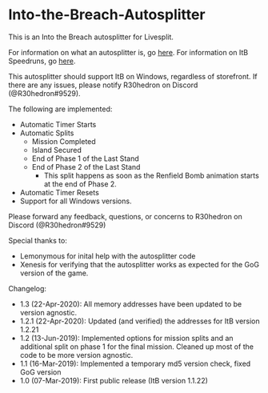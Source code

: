# Into-the-Breach-Autosplitter
This is an Into the Breach autosplitter for Livesplit. 

For information on what an autosplitter is, go [here](https://github.com/LiveSplit/LiveSplit/blob/master/Documentation/Auto-Splitters.md). For information on ItB Speedruns, go [here](https://www.speedrun.com/itb/full_game).

This autosplitter should support ItB on Windows, regardless of storefront. If there are any issues, please notify R30hedron on Discord (@R30hedron#9529).

The following are implemented:

* Automatic Timer Starts
* Automatic Splits
    * Mission Completed
    * Island Secured
    * End of Phase 1 of the Last Stand
    * End of Phase 2 of the Last Stand
        * This split happens as soon as the Renfield Bomb animation starts at the end of Phase 2.
* Automatic Timer Resets
* Support for all Windows versions.

Please forward any feedback, questions, or concerns to R30hedron on Discord (@R30hedron#9529)

Special thanks to:
* Lemonymous for inital help with the autosplitter code
* Xenesis for verifying that the autosplitter works as expected for the GoG version of the game.

Changelog: 
* 1.3 (22-Apr-2020): All memory addresses have been updated to be version agnostic.
* 1.2.1 (22-Apr-2020): Updated (and verified) the addresses for ItB version 1.2.21
* 1.2 (13-Jun-2019): Implemented options for mission splits and an additional split on phase 1 for the final mission. Cleaned up most of the code to be more version agnostic.
* 1.1 (16-Mar-2019): Implemented a temporary md5 version check, fixed GoG version
* 1.0 (07-Mar-2019): First public release (ItB version 1.1.22)
